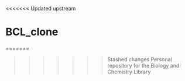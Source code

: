 <<<<<<< Updated upstream
# BCL_clone
=======
>>>>>>> Stashed changes
Personal repository for the Biology and Chemistry Library
